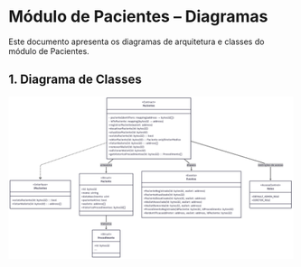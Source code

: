 # Módulo de Pacientes – Diagramas

Este documento apresenta os diagramas de arquitetura e classes do módulo de Pacientes.

## 1. Diagrama de Classes

![Diagrama de Classes](./diagrams/class_diagram_pacientes.png)
